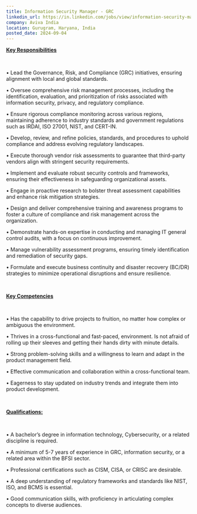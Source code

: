 ```yaml
---
title: Information Security Manager - GRC
linkedin_url: https://in.linkedin.com/jobs/view/information-security-manager-grc-at-aviva-india-4016107801?position=22&pageNum=0&refId=Ws4E0X6aDNhIUt22%2B9u5fw%3D%3D&trackingId=eJSEIuKO2BbpCHRNyGMlBQ%3D%3D
company: Aviva India
location: Gurugram, Haryana, India
posted_date: 2024-09-04
---
```


<div class="description__text description__text--rich">
<section class="show-more-less-html" data-max-lines="5">
<div class="show-more-less-html__markup show-more-less-html__markup--clamp-after-5 relative overflow-hidden">
<p><strong><u>Key Responsibilities</u></strong> </p><p><br/></p><p>• Lead the Governance, Risk, and Compliance (GRC) initiatives, ensuring alignment with local and global standards. </p><p>• Oversee comprehensive risk management processes, including the identification, evaluation, and prioritization of risks associated with information security, privacy, and regulatory compliance. </p><p>• Ensure rigorous compliance monitoring across various regions, maintaining adherence to industry standards and government regulations such as IRDAI, ISO 27001, NIST, and CERT-IN. </p><p>• Develop, review, and refine policies, standards, and procedures to uphold compliance and address evolving regulatory landscapes. </p><p>• Execute thorough vendor risk assessments to guarantee that third-party vendors align with stringent security requirements. </p><p>• Implement and evaluate robust security controls and frameworks, ensuring their effectiveness in safeguarding organizational assets. </p><p>• Engage in proactive research to bolster threat assessment capabilities and enhance risk mitigation strategies. </p><p>• Design and deliver comprehensive training and awareness programs to foster a culture of compliance and risk management across the organization. </p><p>• Demonstrate hands-on expertise in conducting and managing IT general control audits, with a focus on continuous improvement. </p><p>• Manage vulnerability assessment programs, ensuring timely identification and remediation of security gaps. </p><p>• Formulate and execute business continuity and disaster recovery (BC/DR) strategies to minimize operational disruptions and ensure resilience. </p><p><br/></p><p><strong><u>Key Competencies </u></strong></p><p><br/></p><p>• Has the capability to drive projects to fruition, no matter how complex or ambiguous the environment. </p><p>• Thrives in a cross-functional and fast-paced, environment. Is not afraid of rolling up their sleeves and getting their hands dirty with minute details. </p><p>• Strong problem-solving skills and a willingness to learn and adapt in the product management field. </p><p>• Effective communication and collaboration within a cross-functional team. </p><p>• Eagerness to stay updated on industry trends and integrate them into product development. </p><p><br/></p><p><strong><u>Qualifications:</u></strong> </p><p><br/></p><p>• A bachelor’s degree in information technology, Cybersecurity, or a related discipline is required.</p><p>• A minimum of 5-7 years of experience in GRC, information security, or a related area within the BFSI sector. </p><p>• Professional certifications such as CISM, CISA, or CRISC are desirable. </p><p>• A deep understanding of regulatory frameworks and standards like NIST, ISO, and BCMS is essential. </p><p>• Good communication skills, with proficiency in articulating complex concepts to diverse audiences.</p>
</div>


<!-- --> </section>
</div>
